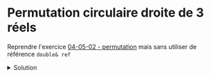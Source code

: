 # Permutation circulaire droite de 3 réels

Reprendre l'exercice [04-05-02 - permutation](./04-05-02%20-%20permutation.md) mais sans utiliser de référence `double& ref`

<details>
<summary>Solution</summary>

~~~cpp
#include <iostream>

using namespace std;

void permutationCirculaireDroite(double* x,
                                 double* y,
                                 double* z);

void afficher(double x,
              double y,
              double z);

//------------------------------------------------------------
int main() {
   double x = 1, y = 2, z = 3;
   for (int i = 1; i <= 3; ++i) {
      permutationCirculaireDroite(&x, &y, &z);
      afficher(x, y, z);
   }
}

//------------------------------------------------------------
void permutationCirculaireDroite(double* x,
                                 double* y,
                                 double* z) {
   double tmp = *z;
   *z = *y;
   *y = *x;
   *x = tmp;
}

//------------------------------------------------------------
void afficher(double x, double y, double z) {
   cout << "x = " << x << "
            y = " << y << "
            z = " << z << endl;
}
~~~
</details>

